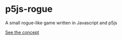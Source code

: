 # p5js-rogue
A small rogue-like game written in Javascript and p5js

[See the concept](concept/concept.md)